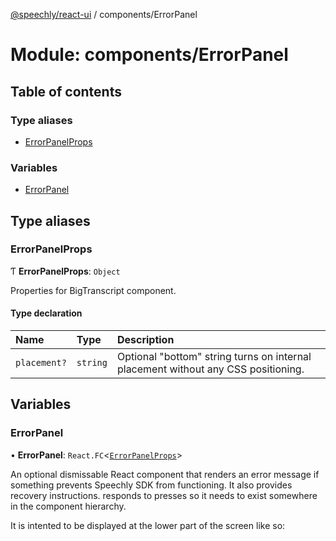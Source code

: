 [@speechly/react-ui](../README.md) / components/ErrorPanel

# Module: components/ErrorPanel

## Table of contents

### Type aliases

- [ErrorPanelProps](components_ErrorPanel.md#errorpanelprops)

### Variables

- [ErrorPanel](components_ErrorPanel.md#errorpanel)

## Type aliases

### ErrorPanelProps

Ƭ **ErrorPanelProps**: `Object`

Properties for BigTranscript component.

#### Type declaration

| Name | Type | Description |
| :------ | :------ | :------ |
| `placement?` | `string` | Optional "bottom" string turns on internal placement without any CSS positioning. |

## Variables

### ErrorPanel

• **ErrorPanel**: `React.FC`<[`ErrorPanelProps`](components_ErrorPanel.md#errorpanelprops)\>

An optional dismissable React component that renders an error message if something
prevents Speechly SDK from functioning. It also provides recovery instructions.
<ErrorPanel> responds to <PushToTalkButton> presses so it needs to exist somewhere in the component hierarchy.

It is intented to be displayed at the lower part of the screen like so:
<ErrorPanel placement="bottom"/>
